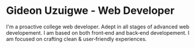 # Gideon Uzuigwe - Web Developer

I'm a proactive college web developer. Adept in all stages of advanced web developement. I am based on both front‑end and back‑end developement. I am focused on crafting clean & user‑friendly experiences.
